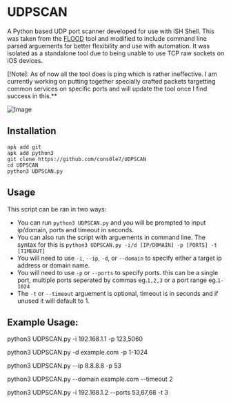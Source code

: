 # UDPSCAN
A Python based UDP port scanner developed for use with iSH Shell. This was taken from the [FLOOD](https://github.com/cons0le7/FLOOD) tool and modified to include command line parsed arguements for better flexibility and use with automation. It was isolated as a standalone tool due to being unable to use TCP raw sockets on iOS devices. 

[!Note]: As of now all the tool does is ping which is rather ineffective. I am currently working on putting together specially crafted packets targetting common services on specific ports and will update the tool once I find success in this.**

![Image](https://github.com/user-attachments/assets/252fe3f9-800f-4853-bd56-b4e787014b28)

## Installation 
```
apk add git
apk add python3
git clone https://github.com/cons0le7/UDPSCAN
cd UDPSCAN
python3 UDPSCAN.py 
```

## Usage 
This script can be ran in two ways: 

- You can run `python3 UDPSCAN.py` and you will be prompted to input ip/domain, ports and timeout in seconds.
- You can also run the script with arguements in command line. The syntax for this is
`python3 UDPSCAN.py -i/d [IP/DOMAIN] -p [PORTS] -t [TIMEOUT] `
- You will need to use `-i`, `--ip`, `-d`, or `--domain` to specify either a target ip address or domain name.
- You will need to use `-p` or `--ports` to specify ports. this can be a single port, multiple ports seperated by commas eg.`1,2,3` or a port range eg.`1-1024`
- The `-t` or `--timeout` arguement is optional, timeout is in seconds and if unused it will default to 1.
  
## Example Usage:

python3 UDPSCAN.py -i 192.168.1.1 -p 123,5060

python3 UDPSCAN.py -d example.com -p 1-1024 

python3 UDPSCAN.py --ip 8.8.8.8 -p 53

python3 UDPSCAN.py --domain example.com --timeout 2

python3 UDPSCAN.py -i 192.168.1.2 --ports 53,67,68 -t 3
